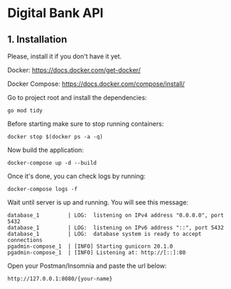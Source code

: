 # Digital Bank API

## 1. Installation

Please, install it if you don't have it yet.

Docker: https://docs.docker.com/get-docker/

Docker Compose: https://docs.docker.com/compose/install/

Go to project root and install the dependencies:
```shell
go mod tidy
```

Before starting make sure to stop running containers:
```shell
docker stop $(docker ps -a -q)
```
Now build the application:
```shell
docker-compose up -d --build
```

Once it's done, you can check logs by running:
```shell
docker-compose logs -f
```
Wait until server is up and running. You will see this message:
```
database_1         | LOG:  listening on IPv4 address "0.0.0.0", port 5432
database_1         | LOG:  listening on IPv6 address "::", port 5432
database_1         | LOG:  database system is ready to accept connections
pgadmin-compose_1  | [INFO] Starting gunicorn 20.1.0
pgadmin-compose_1  | [INFO] Listening at: http://[::]:80
```

Open your Postman/Insomnia and paste the url below:
```
http://127.0.0.1:8080/{your-name}
```